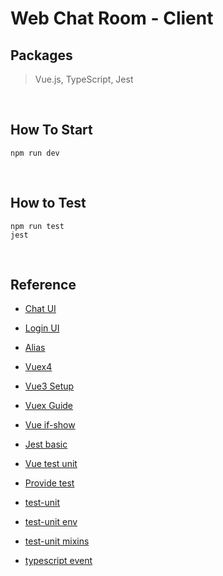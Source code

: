# Web Chat Room - Client

## Packages
> Vue.js, TypeScript, Jest

<br>

## How To Start

```
npm run dev
```

<br>

## How to Test

```
npm run test
jest
```

<br>

## Reference

- [Chat UI](https://codepen.io/supah/pen/jqOBqp)

- [Login UI](https://codepen.io/ainalem/pen/EQXjOR)

- [Alias](https://segmentfault.com/q/1010000040032925)

- [Vuex4](https://penueling.com/%E6%8A%80%E8%A1%93%E7%AD%86%E8%A8%98/vue3-%E7%9A%84%E8%B3%87%E6%96%99%E7%8B%80%E6%85%8B%E7%AE%A1%E7%90%86%EF%BC%8Cprovide-inject%E3%80%81vuex/)

- [Vue3 Setup](https://zhuanlan.zhihu.com/p/257110553)

- [Vuex Guide](https://jeremysu0131.github.io/Vue-js-Vuex-%E5%AD%B8%E7%BF%92%E7%AD%86%E8%A8%98-8-actions-%E7%9A%84%E6%A0%B8%E5%BF%83%E6%A6%82%E5%BF%B5/)

- [Vue if-show](https://cythilya.github.io/2017/05/28/vue-transitions/)

- [Jest basic](https://ithelp.ithome.com.tw/articles/10232132)

- [Vue test unit](https://vue-test-utils.vuejs.org/zh/guides/#%E8%B5%B7%E6%AD%A5)

- [Provide test](https://stackoverflow.com/questions/53587362/how-to-unit-test-a-vue-component-that-have-provide-inject)

- [test-unit](https://vue-test-utils.vuejs.org/api/options.html#parentcomponent0)

- [test-unit env](https://github.com/vuejs/vue-test-utils/issues/193)

- [test-unit mixins](https://github.com/deepjyoti30/ytmdl-web-v2/blob/master/tests/__tests__/mixins.settings.test.js)

- [typescript event](https://microsoft.github.io/PowerBI-JavaScript/interfaces/_node_modules_typedoc_node_modules_typescript_lib_lib_dom_d_.pointerevent.html)
